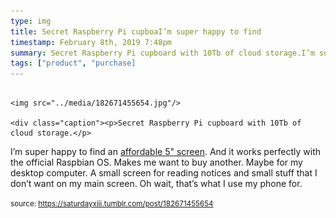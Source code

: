 ```yaml
---
type: img
title: Secret Raspberry Pi cupboaI’m super happy to find 
timestamp: February 8th, 2019 7:48pm
summary: Secret Raspberry Pi cupboard with 10Tb of cloud storage.I’m super happy to find an <a href="https://www.aliexpress.com/item/Raspberry-pi-3-2-3-5-5-7-10-1-inch-touch-HDMI-LCD-display-module/32864661234.html
tags: ["product", "purchase]
---
```


                
                
                
                                                                                        <img src="../media/182671455654.jpg"/>
                                                                                          <div class="caption"><p>Secret Raspberry Pi cupboard with 10Tb of cloud storage.</p>

<p>I’m super happy to find an <a href="https://www.aliexpress.com/item/Raspberry-pi-3-2-3-5-5-7-10-1-inch-touch-HDMI-LCD-display-module/32864661234.html" target="_blank">affordable 5&quot; screen</a>.  And it works perfectly with the official Raspbian OS.  Makes me want to buy another.  Maybe for my desktop computer.  A small screen for reading notices and small stuff that I don’t want on my main screen.  Oh wait, that’s what I use my phone for.</p> </div>
                                    
                
                
                
                
                                
<small>source: https://saturdayxiii.tumblr.com/post/182671455654</small>